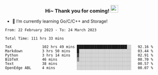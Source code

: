<h3 align="center">
    Hi~ Thank you for coming!
    <img src="https://media.giphy.com/media/hvRJCLFzcasrR4ia7z/giphy.gif" width="25px">
</h3>

<!--
**pineapple-man/pineapple-man** is a ✨ _special_ ✨ repository because its `README.md` (this file) appears on your GitHub profile.

Here are some ideas to get you started:
- 🔭 I’m currently working on ...
- 🤔 I’m looking for help with ...
- 💬 Ask me about ...
- 📫 How to reach me: ...
- 😄 Pronouns: ...
- ⚡ Fun fact: 
- 👯 I’m looking to collaborate on kubernetes
-->
- 🌱 I’m currently learning Go/C/C++ and Storage!

<!--START_SECTION:waka-->

```text
From: 22 February 2023 - To: 24 March 2023

Total Time: 111 hrs 33 mins

TeX              102 hrs 49 mins ███████████████████████░░   92.16 %
Markdown         3 hrs 50 mins   █░░░░░░░░░░░░░░░░░░░░░░░░   03.44 %
Python           3 hrs 14 mins   ▓░░░░░░░░░░░░░░░░░░░░░░░░   02.91 %
BibTeX           46 mins         ▒░░░░░░░░░░░░░░░░░░░░░░░░   00.70 %
Text             38 mins         ░░░░░░░░░░░░░░░░░░░░░░░░░   00.57 %
OpenEdge ABL     4 mins          ░░░░░░░░░░░░░░░░░░░░░░░░░   00.07 %
```

<!--END_SECTION:waka-->
